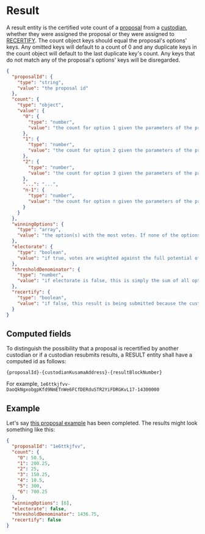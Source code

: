 # Result

A result entity is the certified vote count of a [proposal](./proposal.md) from a [custodian](./custodian.md), whether they were assigned the proposal or they were assigned to
[RECERTIFY](../interactions/RECERTIFY.md). The count object keys should equal the proposal's options' keys. Any omitted keys will default to a count of 0 and any duplicate keys in the count object will default to the last duplicate key's count. Any keys that do not match any of the proposal's options' keys will be disregarded.

```json
{
  "proposalId": {
    "type": "string",
    "value": "the proposal id"
  },
  "count": {
    "type": "object",
    "value": {
      "0": {
        "type": "number",
        "value": "the count for option 1 given the parameters of the proposal. Note, the keys to the count values must equal the keys of the proposal options. Any duplicate keys will cause JSON.parse() to default to the last duplicate key-value pair in the object."
      },
      "1": {
        "type": "number",
        "value": "the count for option 2 given the parameters of the proposal."
      },
      "2": {
        "type": "number",
        "value": "the count for option 3 given the parameters of the proposal."
      },
      "...": "...",
      "n-1": {
        "type": "number",
        "value": "the count for option n given the parameters of the proposal."
      }
    }
  },
  "winningOptions": {
    "type": "array",
    "value": "the option(s) with the most votes. If none of the options meet the passingThreshold, this should be an empty array. More than one value implies a tie."
  },
  "electorate": {
    "type": "boolean",
    "value": "if true, votes are weighted against the full potential of the electorate given the parameters of the proposal. If false, votes are weighted against the turnout."
  },
  "thresholdDenominator": {
    "type": "number",
    "value": "if electorate is false, this is simply the sum of all options' counts. If electorate is true, this value should be the the maximum possible turnout if every NFT in the collection(s) voted and were boosted insofar that equippables exist. The electorate vote potential is a non-trivial calculation on the `2.0.0` version of RMRK. Custodians ought to carefully consider how to calculate the fully optimized electorate vote potential."
  },
  "recertify": {
    "type": "boolean",
    "value": "if false, this result is being submitted because the custodian was originally assigned to the proposal. If true, the custodian was assigned to recertify the proposal."
  }
}
```

## Computed fields

To distinguish the possibility that a proposal is recertified by another custodian or if a custodian resubmits results, a RESULT entity shall have a computed id
as follows:

`{proposalId}-{custodianKusamaAddress}-{resultBlockNumber}`

For example, `1e6ttkjfvv-DaoQkNgxobgpKfd9NmETnWe6FCfDERduSTR2YiFDRGKvL17-14300000`

## Example

Let's say [this proposal example](proposal.md#example) has been completed. The results might look something like this:

```json
{
  "proposalId": "1e6ttkjfvv",
  "count": {
    "0": 50.5,
    "1": 200.25,
    "2": 25,
    "3": 150.25,
    "4": 10.5,
    "5": 300,
    "6": 700.25
  },
  "winningOptions": [6],
  "electorate": false,
  "thresholdDenominator": 1436.75,
  "recertify": false
}
```
